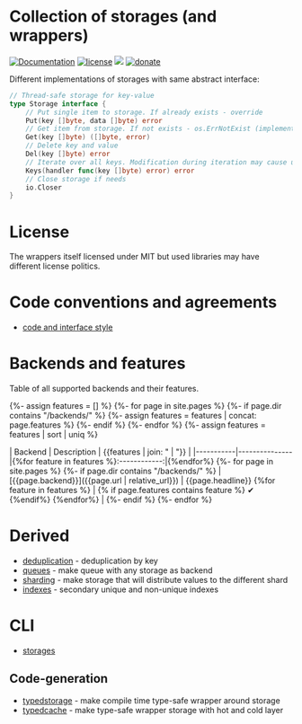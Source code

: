 # Collection of storages (and wrappers)

[![Documentation](https://img.shields.io/badge/documentation-latest-green)](https://reddec.github.io/storages/)
[![license](https://img.shields.io/github/license/reddec/storages.svg)](https://github.com/reddec/storages)
[![](https://godoc.org/github.com/reddec/storages?status.svg)](http://godoc.org/github.com/reddec/storages)
[![donate](https://img.shields.io/badge/help_by️-donate❤-ff69b4)](http://reddec.net/about/#donate)




Different implementations of storages with same abstract interface:


```go
// Thread-safe storage for key-value
type Storage interface {
	// Put single item to storage. If already exists - override
	Put(key []byte, data []byte) error
	// Get item from storage. If not exists - os.ErrNotExist (implementation independent)
	Get(key []byte) ([]byte, error)
	// Delete key and value
	Del(key []byte) error
	// Iterate over all keys. Modification during iteration may cause undefined behaviour (mostly - dead-lock)
	Keys(handler func(key []byte) error) error
    // Close storage if needs
    io.Closer
}
```

# License

The wrappers itself licensed under MIT but used libraries may have different license politics.

# Code conventions and agreements

* [code and interface style](./convention/coding)

# Backends and features

Table of all supported backends and their features.

{%- assign features = [] %}
{%- for page in site.pages %}
{%- if page.dir contains "/backends/" %}
{%- assign features = features | concat: page.features %}
{%- endif %}
{%- endfor %}
{%- assign features = features | sort | uniq %}

|  Backend  | Description   | {{features | join: " | "}}   |
|-----------|---------------|{%for feature in features %}:------------:|{%endfor%}
{%- for page in site.pages %}
{%- if page.dir contains "/backends/" %}
|  [{{page.backend}}]({{page.url | relative_url}})  |  {{page.headline}} {%for feature in features %} | {% if page.features contains feature %} ✔ {%endif%} {%endfor%}  |
{%- endif %}
{%- endfor %}

# Derived 

* [deduplication](./derived/dedup) - deduplication by key
* [queues](./derived/queues) - make queue with any storage as backend
* [sharding](./derived/sharding) - make storage that will distribute values to the different shard 
* [indexes](./derived/indexes) - secondary unique and non-unique indexes

# CLI 

* [storages](./cli/storages)

## Code-generation

* [typedstorage](./cli/typedstorage) - make compile time type-safe wrapper around storage
* [typedcache](./cli/typedcache) - make type-safe wrapper storage with hot and cold layer


